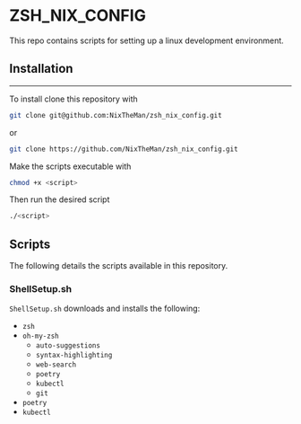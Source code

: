 # ZSH_NIX_CONFIG
This repo contains scripts for setting up a linux development environment.

## Installation
---

To install clone this repository with

```bash
git clone git@github.com:NixTheMan/zsh_nix_config.git
```

or

```bash
git clone https://github.com/NixTheMan/zsh_nix_config.git
```

Make the scripts executable with 
```bash
chmod +x <script>
```

Then run the desired script
```bash
./<script>
```

## Scripts

The following details the scripts available in this repository.

### ShellSetup.sh

`ShellSetup.sh` downloads and installs the following:
- `zsh`
- `oh-my-zsh`
    - `auto-suggestions`
    - `syntax-highlighting`
    - `web-search`
    - `poetry`
    - `kubectl`
    - `git`
- `poetry`
- `kubectl`